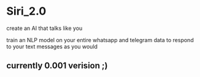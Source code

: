 # Siri_2.0
create an AI that talks like you


train an NLP model on your entire whatsapp and telegram data to respond to your text messages as you would


## currently 0.001 verision ;)
